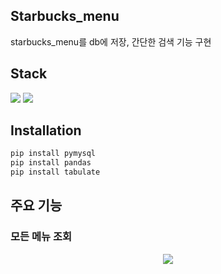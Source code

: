 ## Starbucks_menu
starbucks_menu를 db에 저장, 간단한 검색 기능 구현 

## Stack
<div>
<img src="https://img.shields.io/badge/Python-3776AB?style=flat&logo=Python&logoColor=white">
<img src="https://img.shields.io/badge/MySQL-4479A1?style=flat&logo=MySQL&logoColor=white">
</div>

## Installation
```python
pip install pymysql
pip install pandas
pip install tabulate
```

## 주요 기능
<div>
  <h3>모든 메뉴 조회</h3>
  <p align="center">
  <img src="[이미지URL](https://github.com/choijian/Starbucks_menu/assets/43908014/c19a6deb-382d-4580-b1ef-9cd81ba68e75)https://github.com/choijian/Starbucks_menu/assets/43908014/c19a6deb-382d-4580-b1ef-9cd81ba68e75">
</p>
</div>

